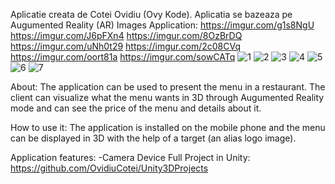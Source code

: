Aplicatie creata de Cotei Ovidiu (Ovy Kode).
Aplicatia se bazeaza pe Augumented Reality (AR)
Images Application: 
https://imgur.com/g1s8NgU
https://imgur.com/J6pFXn4
https://imgur.com/8OzBrDQ
https://imgur.com/uNh0t29
https://imgur.com/2c08CVq
https://imgur.com/oort81a
https://imgur.com/sowCATq
![1](https://user-images.githubusercontent.com/29335414/51497322-73360f00-1dcb-11e9-9165-4fe630ec6b60.jpg)
![2](https://user-images.githubusercontent.com/29335414/51497369-99f44580-1dcb-11e9-9392-156ddaad7020.jpg)
![3](https://user-images.githubusercontent.com/29335414/51497409-b09a9c80-1dcb-11e9-84c7-3a053787af73.jpg)
![4](https://user-images.githubusercontent.com/29335414/51497420-ba240480-1dcb-11e9-98ba-8f936a6abf7c.jpg)
![5](https://user-images.githubusercontent.com/29335414/51497427-c314d600-1dcb-11e9-979c-be53d6dddaa8.jpg)
![6](https://user-images.githubusercontent.com/29335414/51497436-cad47a80-1dcb-11e9-959c-a40b05570188.jpg)
![7](https://user-images.githubusercontent.com/29335414/51497443-d0ca5b80-1dcb-11e9-98fb-644e363b4b6a.jpg)


About:
  The application can be used to present the menu in a restaurant. The client can visualize what the menu wants in 3D through Augumented Reality mode and can see the price of the menu and details about it.
  
How to use it:
  The application is installed on the mobile phone and the menu can be displayed in 3D with the help of a target (an alias logo image).
  
Application features:
  -Camera Device
Full Project in Unity: https://github.com/OvidiuCotei/Unity3DProjects
